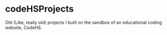 # codeHSProjects
Old (Like, really old) projects I built on the sandbox of an educational coding website, CodeHS. 
